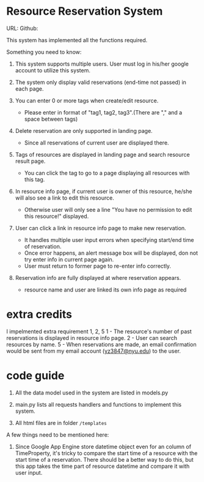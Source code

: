 # Resource Reservation System

URL:
Github:

This system has implemented all the functions required.

Something you need to know:

1. This system supports multiple users. User must log in his/her google account to utilize this system.

2. The system only display valid reservations (end-time not passed) in each page.

3. You can enter 0 or more tags when create/edit resource.
	- Please enter in format of "tag1, tag2, tag3".(There are "," and a space between tags)

4. Delete reservation are only supported in landing page.
	- Since all reservations of current user are displayed there.
	
5. Tags of resources are displayed in landing page and search resource result page.
	- You can click the tag to go to a page displaying all resources with this tag.

5. In resource info page, if current user is owner of this resource, he/she will also see a link to edit this resource.
	- Otherwise user will only see a line "You have no permission to edit this resource!" displayed.
	  
6. User can click a link in resource info page to make new reservation.
	- It handles multiple user input errors when specifying start/end time of reservation.
	- Once error happens, an alert message box will be displayed, don not try enter info in current page again.
	- User must return to former page to re-enter info correctly.
	
7. Reservation info are fully displayed at where reservation appears.
	- resource name and user are linked its own info page as required
	
# extra credits
I impelmented extra requirement 1, 2, 5
1 - The resource's number of past reservations is displayed in resource info page.
2 - User can search resources by name.
5 - When reservations are made, an email confirmation would be sent from my email account (yz3847@nyu.edu) to the user.

# code guide
1. All the data model used in the system are listed in models.py

2. main.py lists all requests handlers and functions to implement this system.

3. All html files are in folder `/templates`
  

A few things need to be mentioned here:
1. Since Google App Engine store datetime object even for an column of TimeProperty,
it's tricky to compare the start time of a resource with the start time of a reservation.
There should be a better way to do this, but this app takes the time part of resource datetime and compare it with user input.
